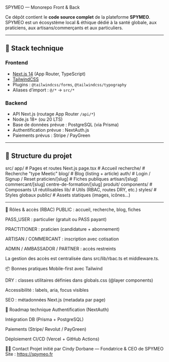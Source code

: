 SPYMEO — Monorepo Front & Back

Ce dépôt contient le **code source complet** de la plateforme **SPYMEO**.  
SPYMEO est un écosystème local & éthique dédié à la santé globale, aux praticiens, aux artisans/commerçants et aux particuliers.

---

## 🚀 Stack technique

### Frontend
- [Next.js 14](https://nextjs.org/) (App Router, TypeScript)
- [TailwindCSS](https://tailwindcss.com/)
- Plugins : `@tailwindcss/forms`, `@tailwindcss/typography`
- Aliases d’import : `@/*` → `src/*`

### Backend
- API Next.js (routage App Router `/api/*`)
- Node.js 18+ (ou 20 LTS)
- Base de données prévue : PostgreSQL (via Prisma)
- Authentification prévue : NextAuth.js
- Paiements prévus : Stripe / PayGreen

---

## 📂 Structure du projet

src/
app/ # Pages et routes Next.js
page.tsx # Accueil
recherche/ # Recherche "type Meetic"
blog/ # Blog (listing + article)
auth/ # Login / Signup / Reset
praticien/[slug] # Fiches publiques
artisan/[slug]
commercant/[slug]
centre-de-formation/[slug]
produit/
components/ # Composants UI réutilisables
lib/ # Utils (RBAC, routes DRY, etc.)
styles/ # Styles globaux
public/ # Assets statiques (images, icônes...)

---

🔐 Rôles & accès (RBAC)
PUBLIC : accueil, recherche, blog, fiches

PASS_USER : particulier (gratuit ou PASS payant)

PRACTITIONER : praticien (candidature + abonnement)

ARTISAN / COMMERCANT : inscription avec cotisation

ADMIN / AMBASSADOR / PARTNER : accès restreints

La gestion des accès est centralisée dans src/lib/rbac.ts et middleware.ts.

📦 Bonnes pratiques
Mobile-first avec Tailwind

DRY : classes utilitaires définies dans globals.css (@layer components)

Accessibilité : labels, aria, focus visibles

SEO : métadonnées Next.js (metadata par page)

📌 Roadmap technique
 Authentification (NextAuth)

 Intégration DB (Prisma + PostgreSQL)

 Paiements (Stripe/ Revolut / PayGreen)

 Déploiement CI/CD (Vercel + GitHub Actions)

👩‍💻 Contact
Projet initié par Cindy Dorbane — Fondatrice & CEO de SPYMEO
Site : https://spymeo.fr

